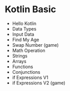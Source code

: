 # Kotlin Basic
- Hello Kotlin
- Data Types
- Input Data
- Find My Age
- Swap Number (game)
- Math Operation
- Strings
- Arrays
- Functions
- Conjunctions
- if Expressions V1
- if Expressions V2 (game)
